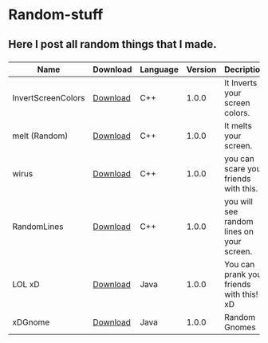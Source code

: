 # Random-stuff

## Here I post all random things that I made.

### 

| Name  | Download  | Language  | Version  | Decription  |
| ------------- | ------------- | ------------- | ------------- | ------------- |
| InvertScreenColors  | [Download](http://test.nl "test")  | C++  | 1.0.0  | It Inverts your screen colors.  |
| melt (Random)  | [Download](http://test.nl "test")  | C++  | 1.0.0  | It melts your screen.  |
| wirus  | [Download](http://test.nl "test")  | C++  | 1.0.0  | you can scare your friends with this.  | 
| RandomLines  | [Download](http://test.nl "test")  | C++  | 1.0.0  | you will see random lines on your screen.  |
| LOL xD  | [Download](http://test.nl "test")  | Java  | 1.0.0  | You can prank your friends with this! xD  |
| xDGnome  | [Download](http://test.nl "test")  | Java  | 1.0.0  | Random Gnomes  | 
